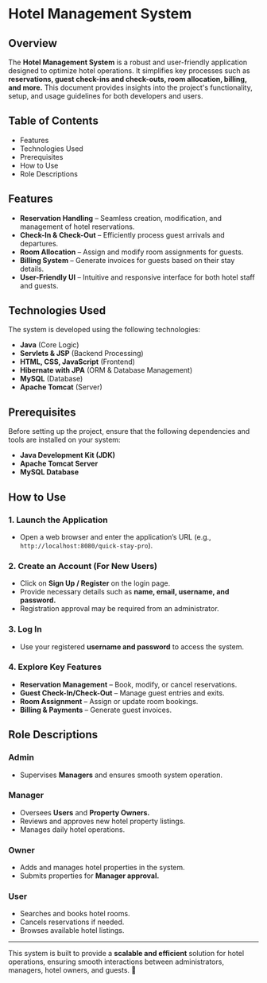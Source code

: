 # **Hotel Management System**  

## **Overview**  
The **Hotel Management System** is a robust and user-friendly application designed to optimize hotel operations. It simplifies key processes such as **reservations, guest check-ins and check-outs, room allocation, billing, and more.** This document provides insights into the project's functionality, setup, and usage guidelines for both developers and users.  

## **Table of Contents**  
- Features  
- Technologies Used  
- Prerequisites  
- How to Use  
- Role Descriptions  

## **Features**  
- **Reservation Handling** – Seamless creation, modification, and management of hotel reservations.  
- **Check-In & Check-Out** – Efficiently process guest arrivals and departures.  
- **Room Allocation** – Assign and modify room assignments for guests.  
- **Billing System** – Generate invoices for guests based on their stay details.  
- **User-Friendly UI** – Intuitive and responsive interface for both hotel staff and guests.  

## **Technologies Used**  
The system is developed using the following technologies:  
- **Java** (Core Logic)  
- **Servlets & JSP** (Backend Processing)  
- **HTML, CSS, JavaScript** (Frontend)  
- **Hibernate with JPA** (ORM & Database Management)  
- **MySQL** (Database)  
- **Apache Tomcat** (Server)  

## **Prerequisites**  
Before setting up the project, ensure that the following dependencies and tools are installed on your system:  
- **Java Development Kit (JDK)**  
- **Apache Tomcat Server**  
- **MySQL Database**  

## **How to Use**  

### **1. Launch the Application**  
- Open a web browser and enter the application’s URL (e.g., `http://localhost:8080/quick-stay-pro`).  

### **2. Create an Account (For New Users)**  
- Click on **Sign Up / Register** on the login page.  
- Provide necessary details such as **name, email, username, and password.**  
- Registration approval may be required from an administrator.  

### **3. Log In**  
- Use your registered **username and password** to access the system.  

### **4. Explore Key Features**  
- **Reservation Management** – Book, modify, or cancel reservations.  
- **Guest Check-In/Check-Out** – Manage guest entries and exits.  
- **Room Assignment** – Assign or update room bookings.  
- **Billing & Payments** – Generate guest invoices.  

## **Role Descriptions**  

### **Admin**  
- Supervises **Managers** and ensures smooth system operation.  

### **Manager**  
- Oversees **Users** and **Property Owners.**  
- Reviews and approves new hotel property listings.  
- Manages daily hotel operations.  

### **Owner**  
- Adds and manages hotel properties in the system.  
- Submits properties for **Manager approval.**  

### **User**  
- Searches and books hotel rooms.  
- Cancels reservations if needed.  
- Browses available hotel listings.  

---

This system is built to provide a **scalable and efficient** solution for hotel operations, ensuring smooth interactions between administrators, managers, hotel owners, and guests. 🚀  


